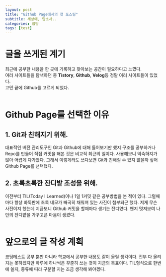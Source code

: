 ```yaml
---
layout: post
title: "Github Page에서의 첫 포스팅"
subtitle: 세상에, 맙소사..
categories: 잡담
tags: [test]
---
```


# 글을 쓰게된 계기
최근에 공부한 내용을 한 곳에 기록하고 찾아보는 공간이 필요하다고 느꼈다. <br/>
여러 사이트들을 탐색하던 중 <strong>Tistory</strong>,  <strong>Github</strong>, <strong>Velog</strong>등 정말 여러 사이트들이 있었다.<br/>
고민 끝에 Github를 고르게 되었다.<br/><br/>

# Github Page를 선택한 이유 

## 1. Git과 친해지기 위해.
   대표적인 버전 관리도구인 Git과 Github에 대해 들어보기만 했지 구조를 공부하거나 Repo를 만들어
   직접 커밋을 해본 것은 비교적 최근의 일이다. 사용해보니 익숙하지가 않아 어렵게 다가왔다.
   그래서 이렇게라도 쓰다보면 Git과 친해질 수 있지 않을까 싶어 Github Page를 선택했다.  
## 2. 초록초록한 잔디밭 조성을 위해.
   이전부터 TIL(Today I Learned)이나 1일 1커밋 같은 공부방법을 본 적이 있다. 그럴때 마다 항상 바둑판에
   초록 네모가 빼곡히 채워져 있는 사진이 첨부되곤 했다. 저게 무슨 사진이지 했는데 지금보니 Github 커밋을
   할때마다 생기는 잔디였다. 왠지 멋져보여 나만의 잔디밭을 가꾸고픈 마음이 생겼다.
   <br/><br/>

# 앞으로의 글 작성 계획 
코딩테스트 공부 뿐만 아니라 학교에서 공부한 내용도 같이 올릴 생각이다. 전부 다 올리지는 못하겠지만 하루에 하나씩은 꾸준히 쓰는 것이 지금의 목표이다. TIL형식으로 한번에 쓸지, 종류에 따라 구분할 지는 조금 생각해 봐야겠다.


